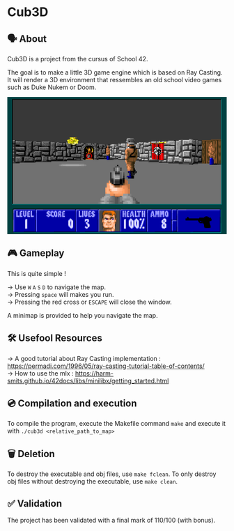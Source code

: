 # Cub3D

## 🗣️ About

Cub3D is a project from the cursus of School 42. 

The goal is to make a little 3D game engine which is based on Ray Casting. It will render a 3D environment that ressembles an old school video games such as Duke Nukem or Doom.

<img align="center" src="./imgs/wolf3d_illustration.png" alt="Screenshot of the famous FPS Wolfenstein 3D" />

## 🎮 Gameplay

This is quite simple ! 

-> Use ```W``` ```A``` ```S``` ```D``` to navigate the map. <br>
-> Pressing ```space``` will makes you run. <br>
-> Pressing the red cross or ```ESCAPE``` will close the window. <br>

A minimap is provided to help you navigate the map. 

## 🛠️ Usefool Resources

-> A good tutorial about Ray Casting implementation : https://permadi.com/1996/05/ray-casting-tutorial-table-of-contents/ <br>
-> How to use the mlx : https://harm-smits.github.io/42docs/libs/minilibx/getting_started.html <br>

## 💿 Compilation and execution

To compile the program, execute the Makefile command ```make``` and execute it with ```./cub3d <relative_path_to_map>```

## 🗑️ Deletion

To destroy the executable and obj files, use ```make fclean```. To only destroy obj files without destroying the executable, use ```make clean```. 

## ✅ Validation

The project has been validated with a final mark of 110/100 (with bonus). 
